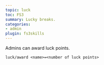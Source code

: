```yaml
---
topic: luck
toc: FS3
summary: Lucky breaks.
categories:
- admin
plugin: fs3skills
---
```

Admins can award luck points.

`luck/award <name>=<number of luck points>`
